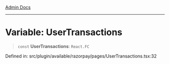 [Admin Docs](/)

***

# Variable: UserTransactions

> `const` **UserTransactions**: `React.FC`

Defined in: src/plugin/available/razorpay/pages/UserTransactions.tsx:32
